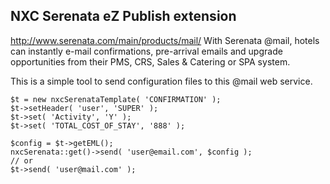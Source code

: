 NXC Serenata eZ Publish extension
---------------------------------

http://www.serenata.com/main/products/mail/
With Serenata @mail, hotels can instantly e-mail confirmations, pre-arrival emails and upgrade opportunities from their PMS, CRS, Sales & Catering or SPA system.

This is a simple tool to send configuration files to this @mail web service.

    $t = new nxcSerenataTemplate( 'CONFIRMATION' );
    $t->setHeader( 'user', 'SUPER' );
    $t->set( 'Activity', 'Y' );
    $t->set( 'TOTAL_COST_OF_STAY', '888' );

    $config = $t->getEML();
    nxcSerenata::get()->send( 'user@email.com', $config );
    // or
    $t->send( 'user@mail.com' );
